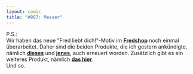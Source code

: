 ```yaml
---
layout: comic
title: "#867: Messer"
---
```

 

P.S.: <br />
Wir haben das neue "Fred liebt dich!"-Motiv im <a href="http://125913.spreadshirt.net/-/-/Shop/"><strong>Fredshop</strong></a> noch einmal überarbeitet. Daher sind die beiden Produkte, die ich gestern ankündigte, nämlich <a href="http://125913.spreadshirt.net/de/DE/Shop/Article/Index/article/Fred-liebt-dich-6182150"><strong>dieses</strong></a> und <a href="http://125913.spreadshirt.net/de/DE/Shop/Article/Index/article/Fred-liebt-dich-6182453"><strong>jenes</strong></a>, auch erneuert worden. Zusätzlich gibt es ein weiteres Produkt, nämlich <a href="http://125913.spreadshirt.net/de/DE/Shop/Article/Index/article/Fred-liebt-dich-6182454"><strong>das hier</strong></a>.<br />
Und so.
